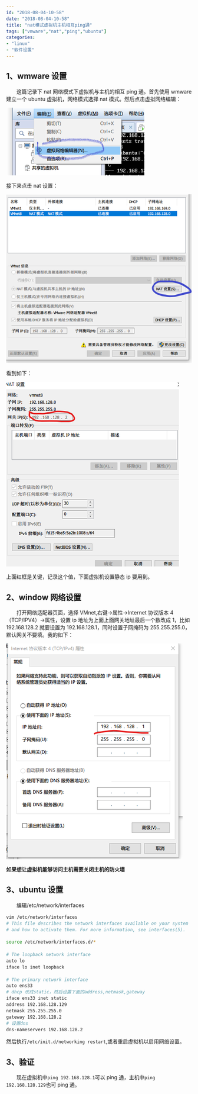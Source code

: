 ```yaml
---
id: "2018-08-04-10-58"
date: "2018-08-04-10-58"
title: "nat模式虚拟机主机相互ping通"
tags: ["vmware","nat","ping","ubuntu"]
categories: 
- "linux"
- "软件设置"
---
```


## 1、wmware 设置

&emsp;&emsp;这篇记录下 nat 网络模式下虚拟机与主机的相互 ping 通。首先使用 wmware 建立一个 ubuntu 虚拟机，网络模式选择 nat 模式。然后点击虚拟网络编辑：

![虚拟机网络编辑](https://raw.githubusercontent.com/FleyX/files/master/blogImg/%E7%BD%91%E7%BB%9C/20190107102915.png)

接下来点击 nat 设置：

![nat设置](https://raw.githubusercontent.com/FleyX/files/master/blogImg/%E7%BD%91%E7%BB%9C/20190107102934.png)

看到如下：

![pic](https://raw.githubusercontent.com/FleyX/files/master/blogImg/%E7%BD%91%E7%BB%9C/20190107102951.png)

上面红框是关键，记录这个值，下面虚拟机设置静态 ip 要用到。

## 2、window 网络设置

&emsp;&emsp;打开网络适配器页面，选择 VMnet,右键->属性->Internet 协议版本 4（TCP/IPV4）->属性，设置 ip 地址为上面上面网关地址最后一个数改成 1，比如 192.168.128.2 就要设置为 192.168.128.1，同时设置子网掩码为 255.255.255.0，默认网关不要填。我的如下：

![pic4](https://raw.githubusercontent.com/FleyX/files/master/blogImg/%E7%BD%91%E7%BB%9C/20190107103024.png)

**如果想让虚拟机能够访问主机需要关闭主机的防火墙**

<!-- more -->

## 3、ubuntu 设置

&emsp;&emsp;编辑/etc/network/interfaces

```bash
vim /etc/network/interfaces
# This file describes the network interfaces available on your system
# and how to activate them. For more information, see interfaces(5).

source /etc/network/interfaces.d/*

# The loopback network interface
auto lo
iface lo inet loopback

# The primary network interface
auto ens33
# dhcp 改成static，然后设置下面的address,netmask,gateway
iface ens33 inet static
address 192.168.128.129
netmask 255.255.255.0
gateway 192.168.128.2
# 设置dns
dns-nameservers 192.168.128.2


```

然后执行`/etc/init.d/networking restart`,或者重启虚拟机以启用网络设置。

## 3、验证

&emsp;&emsp;现在虚拟机中`ping 192.168.128.1`可以 ping 通，主机中`ping 192.168.128.129`也可 ping 通。
